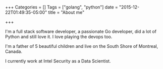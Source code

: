 +++
Categories = []
Tags = ["golang", "python"]
date = "2015-12-22T01:49:35-05:00"
title = "About me"

+++

I'm a full stack software developer, a passionate Go developer, did a
lot of Python and still love it. I love playing the devops too.

I'm a father of 5 beautiful children and live on the South Shore of
Montreal, Canada.

I currently work at Intel Security as a Data Scientist.

